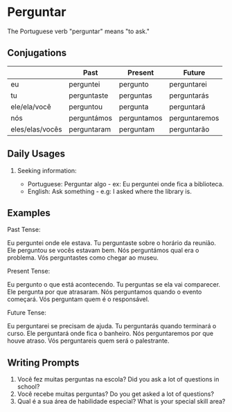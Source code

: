 # Perguntar

The Portuguese verb "perguntar" means "to ask."

## Conjugations

|                 | Past        | Present     | Future        |
| --------------- | ----------- | ----------- | ------------- |
| eu              | perguntei   | pergunto    | perguntarei   |
| tu              | perguntaste | perguntas   | perguntarás   |
| ele/ela/você    | perguntou   | pergunta    | perguntará    |
| nós             | perguntámos | perguntamos | perguntaremos |
| eles/elas/vocês | perguntaram | perguntam   | perguntarão   |

## Daily Usages

1. Seeking information:

   - Portuguese: Perguntar algo - ex: Eu perguntei onde fica a biblioteca.
   - English: Ask something - e.g: I asked where the library is.

## Examples

Past Tense:

Eu perguntei onde ele estava.
Tu perguntaste sobre o horário da reunião.
Ele perguntou se vocês estavam bem.
Nós perguntámos qual era o problema.
Vós perguntastes como chegar ao museu.

Present Tense:

Eu pergunto o que está acontecendo.
Tu perguntas se ela vai comparecer.
Ele pergunta por que atrasaram.
Nós perguntamos quando o evento começará.
Vós perguntam quem é o responsável.

Future Tense:

Eu perguntarei se precisam de ajuda.
Tu perguntarás quando terminará o curso.
Ele perguntará onde fica o banheiro.
Nós perguntaremos por que houve atraso.
Vós perguntareis quem será o palestrante.

## Writing Prompts

1. Você fez muitas perguntas na escola? Did you ask a lot of questions in school?
2. Você recebe muitas perguntas? Do you get asked a lot of questions?
3. Qual é a sua área de habilidade especial? What is your special skill area?
